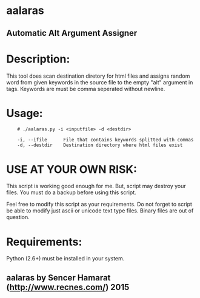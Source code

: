# aalaras
## Automatic Alt Argument Assigner

# Description:
This tool does scan destination diretory for html files and assigns 
random word from given keywords in the source file to the empty "alt" 
argument in <img> tags. Keywords are must be comma seperated without
newline.

# Usage:
        
        # ./aalaras.py -i <inputfile> -d <destdir>

        -i, --ifile      File that contains keywords splitted with commas
        -d, --destdir    Destination directory where html files exist
        
# USE AT YOUR OWN RISK: 
This script is working good enough for me. But, script may destroy your 
files. You must do a backup before using this script.

Feel free to modify this script as your requirements. Do not forget to 
script be able to modify just ascii or unicode text type files. Binary 
files are out of question.

# Requirements:

Python (2.6+) must be installed in your system.

## aalaras by Sencer Hamarat (http://www.recnes.com/) 2015

